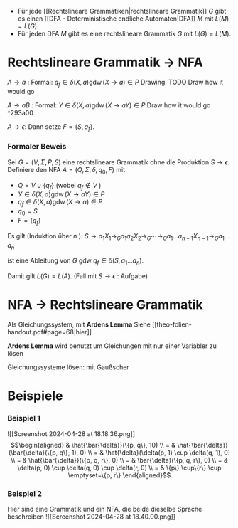 - Für jede [[Rechtslineare Grammatiken|rechtslineare Grammatik]] $G$ gibt es einen [[DFA - Deterministische endliche Automaten|DFA]] $M$ mit $L(M)=L(G)$.
- Für jeden DFA $M$ gibt es eine rechtslineare Grammatik $G$ mit $L(G)=L(M)$.


# Rechtslineare Grammatik -> NFA
$A \rightarrow a$ :
Formal:
$q_f \in \delta(X, a) \operatorname{gdw}(X \rightarrow a) \in P$
Drawing:
TODO
Draw how it would go

$A \rightarrow a B$ :
Formal:
$Y \in \delta(X, a) \operatorname{gdw}(X \rightarrow a Y) \in P$
Draw how it would go ^293a00

$A \rightarrow \epsilon$:
Dann setze $F=\left\{S, q_f\right\}$.

### Formaler Beweis
Sei $G=(V, \Sigma, P, S)$ eine rechtslineare Grammatik ohne die Produktion $S \rightarrow \epsilon$. Definiere den NFA $A=\left(Q, \Sigma, \delta, q_0, F\right)$ mit
- $Q=V \cup\left\{q_f\right\}$ (wobei $q_f \notin V$ )
- $Y \in \delta(X, a) \operatorname{gdw}(X \rightarrow a Y) \in P$
- $q_f \in \delta(X, a) \operatorname{gdw}(X \rightarrow a) \in P$
- $q_0=S$
- $F=\left\{q_f\right\}$

Es gilt (Induktion über $n$ ):
$S \rightarrow a_1 X_1 \rightarrow_G a_1 a_2 X_2 \rightarrow_G \cdots \rightarrow_G a_1 \ldots a_{n-1} X_{n-1} \rightarrow_G a_1 \ldots a_n$

ist eine Ableitung von $G$ gdw
$q_f \in \delta\left(S, a_1 \ldots a_n\right) .$

Damit gilt $L(G)=L(A)$. (Fall mit $S \rightarrow \epsilon$ : Aufgabe)




# NFA -> Rechtslineare Grammatik 
Als Gleichungssystem, mit **Ardens Lemma**
Siehe [[theo-folien-handout.pdf#page=68|hier]]

**Ardens Lemma** wird benutzt um Gleichungen mit nur einer Variabler zu lösen

Gleichungssysteme lösen: mit Gaußscher 


# Beispiele
### Beispiel 1
![[Screenshot 2024-04-28 at 18.18.36.png]]
$$\begin{aligned}
& \hat{\bar{\delta}}(\{p, q\}, 10) \\
= & \hat{\bar{\delta}}(\bar{\delta}(\{p, q\}, 1), 0) \\
= & \hat{\delta}(\delta(p, 1) \cup \delta(q, 1), 0) \\
= & \hat{\bar{\delta}}(\{p, q, r\}, 0) \\
= & \bar{\delta}(\{p, q, r\}, 0) \\
= & \delta(p, 0) \cup \delta(q, 0) \cup \delta(r, 0) \\
= & \{p\} \cup\{r\} \cup \emptyset=\{p, r\}
\end{aligned}$$
### Beispiel 2
Hier sind eine Grammatik und ein NFA, die beide dieselbe Sprache beschreiben
![[Screenshot 2024-04-28 at 18.40.00.png]]